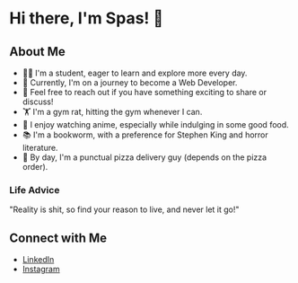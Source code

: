 # Hi there, I'm Spas! 👋

## About Me
- 👨‍🎓 I'm a student, eager to learn and explore more every day.
- 🌱 Currently, I'm on a journey to become a Web Developer.
- 👬 Feel free to reach out if you have something exciting to share or discuss!
- 🏋️ I'm a gym rat, hitting the gym whenever I can.
- 🍱 I enjoy watching anime, especially while indulging in some good food.
- 📚 I'm a bookworm, with a preference for Stephen King and horror literature.
- 🍕 By day, I'm a punctual pizza delivery guy (depends on the pizza order).

### Life Advice
"Reality is shit, so find your reason to live, and never let it go!"

## Connect with Me
- [LinkedIn](https://www.linkedin.com/in/spas-mihaylov-452a32215/)
- [Instagram](https://www.instagram.com/spas52/?hl=bg)
